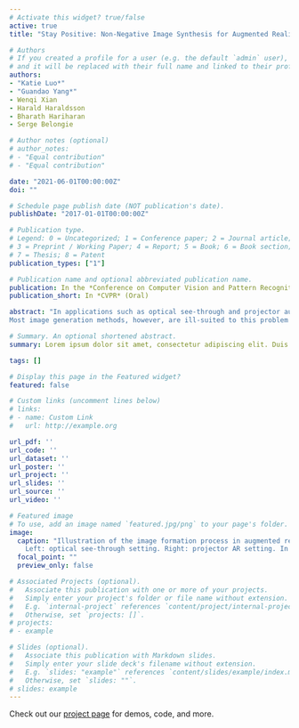 ```yaml
---
# Activate this widget? true/false
active: true
title: "Stay Positive: Non-Negative Image Synthesis for Augmented Reality"

# Authors
# If you created a profile for a user (e.g. the default `admin` user), write the username (folder name) here 
# and it will be replaced with their full name and linked to their profile.
authors:
- "Katie Luo*"
- "Guandao Yang*"
- Wenqi Xian
- Harald Haraldsson
- Bharath Hariharan
- Serge Belongie

# Author notes (optional)
# author_notes:
# - "Equal contribution"
# - "Equal contribution"

date: "2021-06-01T00:00:00Z"
doi: ""

# Schedule page publish date (NOT publication's date).
publishDate: "2017-01-01T00:00:00Z"

# Publication type.
# Legend: 0 = Uncategorized; 1 = Conference paper; 2 = Journal article;
# 3 = Preprint / Working Paper; 4 = Report; 5 = Book; 6 = Book section;
# 7 = Thesis; 8 = Patent
publication_types: ["1"]

# Publication name and optional abbreviated publication name.
publication: In the *Conference on Computer Vision and Pattern Recognition* (Oral)
publication_short: In *CVPR* (Oral)

abstract: "In applications such as optical see-through and projector augmented reality, producing images amounts to solving non-negative image generation, where one can only add light to an existing image.
Most image generation methods, however, are ill-suited to this problem setting, as they make the assumption that one can assign arbitrary color to each pixel. In fact, naive application of existing methods fails even in simple domains such as MNIST digits, since one cannot create darker pixels by adding light. We know, however, that the human visual system can be fooled by optical illusions involving certain spatial configurations of brightness and contrast. Our key insight is that one can leverage this behavior to produce high quality images with negligible artifacts. For example, we can create the illusion of darker patches by brightening surrounding pixels. We propose a novel optimization procedure to produce images that satisfy both semantic and non-negativity constraints. Our approach can incorporate existing state-of-the-art methods, and exhibits strong performance in a variety of tasks including image-to-image translation and style transfer."

# Summary. An optional shortened abstract.
summary: Lorem ipsum dolor sit amet, consectetur adipiscing elit. Duis posuere tellus ac convallis placerat. Proin tincidunt magna sed ex sollicitudin condimentum.

tags: []

# Display this page in the Featured widget?
featured: false

# Custom links (uncomment lines below)
# links:
# - name: Custom Link
#   url: http://example.org

url_pdf: ''
url_code: ''
url_dataset: ''
url_poster: ''
url_project: ''
url_slides: ''
url_source: ''
url_video: ''

# Featured image
# To use, add an image named `featured.jpg/png` to your page's folder. 
image:
  caption: "Illustration of the image formation process in augmented reality settings.
    Left: optical see-through setting. Right: projector AR setting. In both settings, the image is created by adding light to existing light sources from the real world, which motivates the non-negative image generation problem."
  focal_point: ""
  preview_only: false

# Associated Projects (optional).
#   Associate this publication with one or more of your projects.
#   Simply enter your project's folder or file name without extension.
#   E.g. `internal-project` references `content/project/internal-project/index.md`.
#   Otherwise, set `projects: []`.
# projects:
# - example

# Slides (optional).
#   Associate this publication with Markdown slides.
#   Simply enter your slide deck's filename without extension.
#   E.g. `slides: "example"` references `content/slides/example/index.md`.
#   Otherwise, set `slides: ""`.
# slides: example
---
```


Check out our [project page](content/projectPages/stayPositive/index.html) for demos, code, and more.
